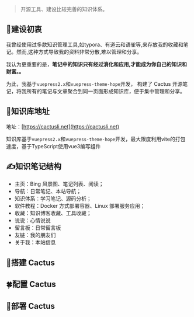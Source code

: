 > 开源工具、建设比较完善的知识体系。

## 🌈建设初衷

我曾经使用过多款知识管理工具,如typora、有道云和语雀等,来存放我的收藏和笔记。然而,这种方式导致我的资料非常分散,难以管理和分享。

我认为更重要的是，**笔记中的知识只有经过消化和应用,才能成为你自己的知识和财富。。**

为此，我基于`vuepress2.x`和`vuepress-theme-hope`开发， 构建了 Cactus 开源笔记，将我所有的笔记与文章聚合到同一页面形成知识库，便于集中管理和分享。

## 📑知识库地址

地址：[https://cactusli.net](https://cactusli.net)

知识库基于`vuepress2.x`和`vuepress-theme-hope`开发，最大限度利用vite的打包速度，基于TypeScript使用vue3编写组件

## ✍知识笔记结构

- 主页：Bing 风景图、笔记列表、阅读；
- 导航：日常笔记、本站导航；
- 知识体系：学习笔记、源码分析；
- 软件教程：Docker 方式部署容器、Linux 部署服务应用；
- 收藏：知识博客收藏、工具收藏；
- 说说：心情说说
- 留言板：日常留言板
- 友链：我的朋友们
- 关于我：本站信息

## 🔨搭建 Cactus



## 🍀配置 Cactus



## 🎯部署 Cactus

